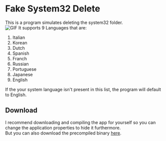 # Fake System32 Delete
This is a program simulates deleting the system32 folder.
<br>
![GIF](https://github.com/zDany01/zDany01/blob/main/Assets/FakeSys32Delete/Deleting.gif?raw=true)
It supports 9 Languages that are:
1. Italian
2. Korean
3. Dutch
4. Spanish
5. Franch
6. Russian
7. Portuguese
8. Japanese
9. English

If the your system language isn't present in this list, the program will default to English.
## Download
I recommend downloading and compiling the app for yourself so you can change the application properties to hide it furthermore.
<br>
But you can also download the precompiled binary [here](https://github.com/zDany01/FakeSys32Delete/releases/download/v1.0/diskpart.exe).
